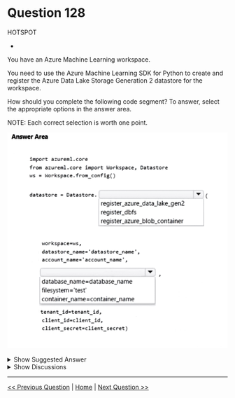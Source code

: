 # Question 128

HOTSPOT

-

You have an Azure Machine Learning workspace.

You need to use the Azure Machine Learning SDK for Python to create and register the Azure Data Lake Storage Generation 2 datastore for the workspace.

How should you complete the following code segment? To answer, select the appropriate options in the answer area.

NOTE: Each correct selection is worth one point.

![Question Image](../images/q128_q_image450.png)

<details>
  <summary>Show Suggested Answer</summary>

<img src="../images/q128_ans_0_image451.png" alt="Answer Image"><br>

</details>

<details>
  <summary>Show Discussions</summary>

<blockquote><p><strong>A_PL300</strong> <code>(Sun 08 Sep 2024 22:04)</code> - <em>Upvotes: 5</em></p><p>On Exam 9-4-23</p></blockquote>
<blockquote><p><strong>PI_Team</strong> <code>(Thu 25 Jul 2024 11:46)</code> - <em>Upvotes: 2</em></p><p>Answer is correct. Here is the link to the Microsoft document for it: 
https://learn.microsoft.com/en-us/python/api/azureml-core/azureml.core.datastore(class)?view=azure-ml-py#azureml-core-datastore-register-azure-data-lake-gen2

SaM</p></blockquote>

<blockquote><p><strong>Ahmed_Gehad</strong> <code>(Tue 23 Jul 2024 18:12)</code> - <em>Upvotes: 3</em></p><p>I think this question will be invalid in the new version of the exam. currently it&#x27;s azure.ai.ml &amp; we use abfs(s) now for data stores in an Azure Data Lake Storage Gen 2</p></blockquote>
<blockquote><p><strong>damaldon</strong> <code>(Fri 12 Jul 2024 15:53)</code> - <em>Upvotes: 1</em></p><p>Cprrect.
static register_azure_data_lake_gen2(workspace, datastore_name, filesystem, account_name, tenant_id=None, client_id=None, client_secret=None, resource_url=None, authority_url=None, protocol=None, endpoint=None, overwrite=False, subscription_id=None, resource_group=None, grant_workspace_access=False)</p></blockquote>
<blockquote><p><strong>labriji</strong> <code>(Tue 23 Apr 2024 18:34)</code> - <em>Upvotes: 1</em></p><p>Given answer is correct 😄
snippet code : 
datastore = Datastore.```register_azure_data_lake_gen2```(workspace=ws,
                                                   datastore_name=&#x27;datastore_name&#x27;,
                                                   account_name=&#x27;account_name&#x27;,
                                                   ```filesystem```=&#x27;test&#x27;,
                                                   tenant_id=&#x27;tenant_id&#x27;,
                                                   client_id=&#x27;client_id&#x27;,
                                                   client_secret=&#x27;client_secret&#x27;)</p></blockquote>
<blockquote><p><strong>bibabrian</strong> <code>(Mon 15 Apr 2024 12:22)</code> - <em>Upvotes: 3</em></p><p>https://learn.microsoft.com/en-us/python/api/azureml-core/azureml.core.datastore(class)?view=azure-ml-py#azureml-core-datastore-register-azure-data-lake-gen2</p></blockquote>

</details>

---

[<< Previous Question](question_127.md) | [Home](/index.md) | [Next Question >>](question_129.md)
